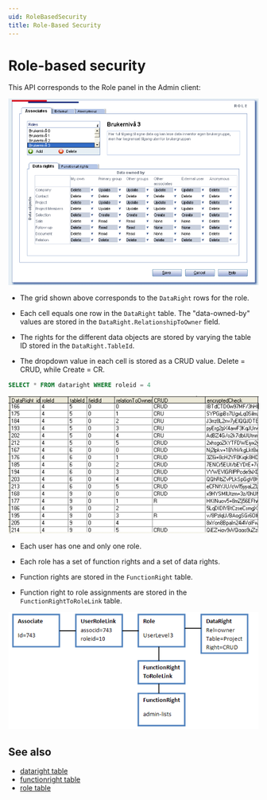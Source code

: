 ```yaml
---
uid: RoleBasedSecurity
title: Role-Based Security
---
```


# Role-based security

This API corresponds to the Role panel in the Admin client:

![Admin Role panel][img1]

* The grid shown above corresponds to the `DataRight` rows for the role.

* Each cell equals one row in the `DataRight` table. The "data-owned-by" values are stored in the `DataRight.RelationshipToOwner` field.

* The rights for the different data objects are stored by varying the table ID stored in the `DataRight.TableId`.

* The dropdown value in each cell is stored as a CRUD value. Delete = CRUD, while Create = CR.

```SQL
SELECT * FROM dataright WHERE roleid = 4
```

![x][img2]

* Each user has one and only one role.

* Each role has a set of function rights and a set of data rights.

* Function rights are stored in the `FunctionRight` table.

* Function right to role assignments are stored in the `FunctionRightToRoleLink` table.

![x][img3]

## See also

* [dataright table][1]
* [functionright table][2]
* [role table][3]

<!-- Referenced links -->
[1]: https://github.com/SuperOfficeDocs/database/blob/main/docs/tables/dataright.md
[2]: https://github.com/SuperOfficeDocs/database/blob/main/docs/tables/functionright.md
[3]: https://github.com/SuperOfficeDocs/database/blob/main/docs/tables/role.md

<!-- Referenced images -->
[img1]: media/admin-role.gif
[img2]: media/dataright-crud.png
[img3]: media/role-diagram.png
